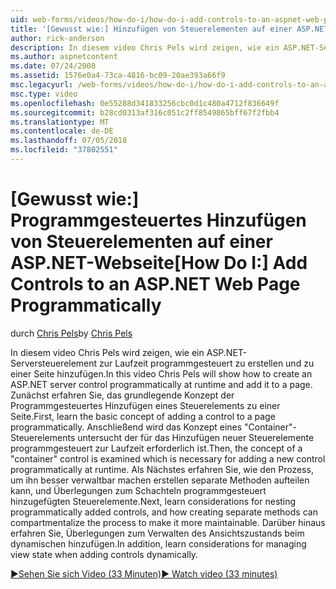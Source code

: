 ```yaml
---
uid: web-forms/videos/how-do-i/how-do-i-add-controls-to-an-aspnet-web-page-programmatically
title: '[Gewusst wie:] Hinzufügen von Steuerelementen auf einer ASP.NET-Webseite programmgesteuert | Microsoft-Dokumentation'
author: rick-anderson
description: In diesem video Chris Pels wird zeigen, wie ein ASP.NET-Serversteuerelement zur Laufzeit programmgesteuert zu erstellen und zu einer Seite hinzufügen. Zunächst erfahren Sie, den grundlegende Konzept o...
ms.author: aspnetcontent
ms.date: 07/24/2008
ms.assetid: 1576e0a4-73ca-4816-bc09-20ae393a66f9
msc.legacyurl: /web-forms/videos/how-do-i/how-do-i-add-controls-to-an-aspnet-web-page-programmatically
msc.type: video
ms.openlocfilehash: 0e55288d341833256cbc0d1c480a4712f836649f
ms.sourcegitcommit: b28cd0313af316c051c2ff8549865bff67f2fbb4
ms.translationtype: MT
ms.contentlocale: de-DE
ms.lasthandoff: 07/05/2018
ms.locfileid: "37802551"
---
```

<a name="how-do-i-add-controls-to-an-aspnet-web-page-programmatically"></a><span data-ttu-id="98e9f-104">[Gewusst wie:] Programmgesteuertes Hinzufügen von Steuerelementen auf einer ASP.NET-Webseite</span><span class="sxs-lookup"><span data-stu-id="98e9f-104">[How Do I:] Add Controls to an ASP.NET Web Page Programmatically</span></span>
====================
<span data-ttu-id="98e9f-105">durch [Chris Pels](https://twitter.com/chrispels)</span><span class="sxs-lookup"><span data-stu-id="98e9f-105">by [Chris Pels](https://twitter.com/chrispels)</span></span>

<span data-ttu-id="98e9f-106">In diesem video Chris Pels wird zeigen, wie ein ASP.NET-Serversteuerelement zur Laufzeit programmgesteuert zu erstellen und zu einer Seite hinzufügen.</span><span class="sxs-lookup"><span data-stu-id="98e9f-106">In this video Chris Pels will show how to create an ASP.NET server control programmatically at runtime and add it to a page.</span></span> <span data-ttu-id="98e9f-107">Zunächst erfahren Sie, das grundlegende Konzept der Programmgesteuertes Hinzufügen eines Steuerelements zu einer Seite.</span><span class="sxs-lookup"><span data-stu-id="98e9f-107">First, learn the basic concept of adding a control to a page programmatically.</span></span> <span data-ttu-id="98e9f-108">Anschließend wird das Konzept eines "Container"-Steuerelements untersucht der für das Hinzufügen neuer Steuerelemente programmgesteuert zur Laufzeit erforderlich ist.</span><span class="sxs-lookup"><span data-stu-id="98e9f-108">Then, the concept of a "container" control is examined which is necessary for adding a new control programmatically at runtime.</span></span> <span data-ttu-id="98e9f-109">Als Nächstes erfahren Sie, wie den Prozess, um ihn besser verwaltbar machen erstellen separate Methoden aufteilen kann, und Überlegungen zum Schachteln programmgesteuert hinzugefügten Steuerelemente.</span><span class="sxs-lookup"><span data-stu-id="98e9f-109">Next, learn considerations for nesting programmatically added controls, and how creating separate methods can compartmentalize the process to make it more maintainable.</span></span> <span data-ttu-id="98e9f-110">Darüber hinaus erfahren Sie, Überlegungen zum Verwalten des Ansichtszustands beim dynamischen hinzufügen.</span><span class="sxs-lookup"><span data-stu-id="98e9f-110">In addition, learn considerations for managing view state when adding controls dynamically.</span></span>

[<span data-ttu-id="98e9f-111">&#9654;Sehen Sie sich Video (33 Minuten)</span><span class="sxs-lookup"><span data-stu-id="98e9f-111">&#9654; Watch video (33 minutes)</span></span>](https://channel9.msdn.com/Blogs/ASP-NET-Site-Videos/how-do-i-add-controls-to-an-aspnet-web-page-programmatically)

